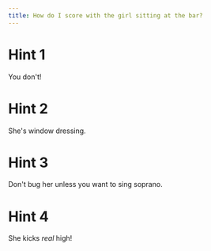 ```yaml
---
title: How do I score with the girl sitting at the bar?
---
```

# Hint 1
You don't!

# Hint 2
She's window dressing.

# Hint 3
Don't bug her unless you want to sing soprano.

# Hint 4
She kicks *real* high!

